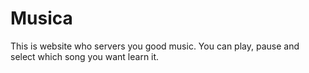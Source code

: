 # Musica
This is website who servers you good music. You can play, pause and select which song you want learn it.
